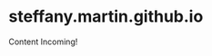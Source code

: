 # steffany.martin.github.io
<!DOCTYPE html>
<html>
<head>
    <meta charset="utf-8">
    <title>There's a webpage coming</title>
</head>
<body>
    Content Incoming!
</body>
</html>
